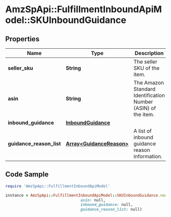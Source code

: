 # AmzSpApi::FulfillmentInboundApiModel::SKUInboundGuidance

## Properties

Name | Type | Description | Notes
------------ | ------------- | ------------- | -------------
**seller_sku** | **String** | The seller SKU of the item. | 
**asin** | **String** | The Amazon Standard Identification Number (ASIN) of the item. | 
**inbound_guidance** | [**InboundGuidance**](InboundGuidance.md) |  | 
**guidance_reason_list** | [**Array&lt;GuidanceReason&gt;**](GuidanceReason.md) | A list of inbound guidance reason information. | [optional] 

## Code Sample

```ruby
require 'AmzSpApi::FulfillmentInboundApiModel'

instance = AmzSpApi::FulfillmentInboundApiModel::SKUInboundGuidance.new(seller_sku: null,
                                 asin: null,
                                 inbound_guidance: null,
                                 guidance_reason_list: null)
```



